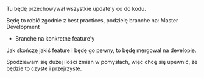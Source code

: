 Tu będę przechowywał wszystkie update'y co do kodu.

Będę to robić zgodnie z best practices, podzielę branche na:
Master
Development
- Branche na konkretne feature'y

Jak skończę jakiś feature i będę go pewny, to będę mergował na developie.

Spodziewam się dużej ilości zmian w pomysłach, więc chcę się upewnić, że będzie to czyste i przejrzyste.
